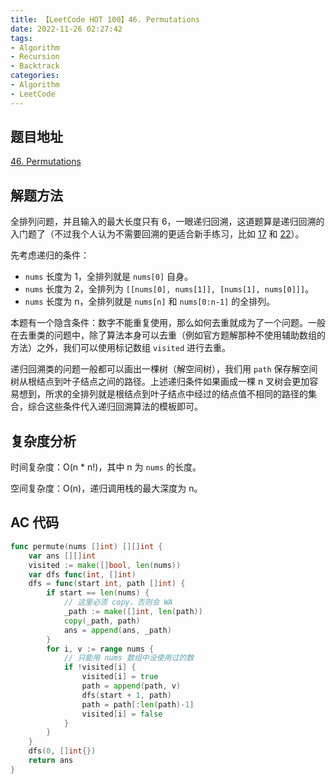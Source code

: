 ```yaml
---
title: 【LeetCode HOT 100】46. Permutations
date: 2022-11-26 02:27:42
tags:
- Algorithm
- Recursion
- Backtrack
categories:
- Algorithm
- LeetCode
---
```


## 题目地址

[46. Permutations](https://leetcode.cn/problems/permutations/solution/)

## 解题方法

全排列问题，并且输入的最大长度只有 6，一眼递归回溯，这道题算是递归回溯的入门题了（不过我个人认为不需要回溯的更适合新手练习，比如 [17](https://leetcode.cn/problems/letter-combinations-of-a-phone-number/) 和 [22](https://leetcode.cn/problems/generate-parentheses/submissions/)）。

先考虑递归的条件：

- `nums` 长度为 1，全排列就是 `nums[0]` 自身。
- `nums` 长度为 2，全排列为 `[[nums[0], nums[1]], [nums[1], nums[0]]]`。
- `nums` 长度为 n，全排列就是 `nums[n]` 和 `nums[0:n-1]` 的全排列。

本题有一个隐含条件：数字不能重复使用，那么如何去重就成为了一个问题。一般在去重类的问题中，除了算法本身可以去重（例如官方题解那种不使用辅助数组的方法）之外，我们可以使用标记数组 `visited` 进行去重。

递归回溯类的问题一般都可以画出一棵树（解空间树），我们用 `path` 保存解空间树从根结点到叶子结点之间的路径。上述递归条件如果画成一棵 n 叉树会更加容易想到，所求的全排列就是根结点到叶子结点中经过的结点值不相同的路径的集合，综合这些条件代入递归回溯算法的模板即可。

## 复杂度分析

时间复杂度：O(n * n!)，其中 n 为 `nums` 的长度。

空间复杂度：O(n)，递归调用栈的最大深度为 n。

## AC 代码

```go
func permute(nums []int) [][]int {
    var ans [][]int
    visited := make([]bool, len(nums))
    var dfs func(int, []int)
    dfs = func(start int, path []int) {
        if start == len(nums) {
            // 这里必须 copy，否则会 WA
            _path := make([]int, len(path))
            copy(_path, path)
            ans = append(ans, _path)
        }
        for i, v := range nums {
            // 只能用 nums 数组中没使用过的数
            if !visited[i] {
                visited[i] = true
                path = append(path, v)
                dfs(start + 1, path)
                path = path[:len(path)-1]
                visited[i] = false
            }
        }
    }
    dfs(0, []int{})
    return ans
}
```
